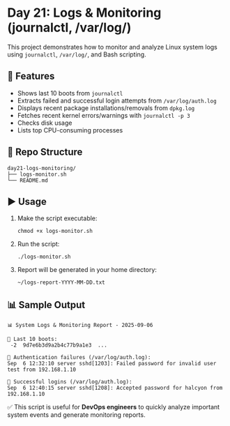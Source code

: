 # Day 21: Logs & Monitoring (journalctl, /var/log/)

This project demonstrates how to monitor and analyze Linux system logs using `journalctl`, `/var/log/`, and Bash scripting.

## 🚀 Features
- Shows last 10 boots from `journalctl`
- Extracts failed and successful login attempts from `/var/log/auth.log`
- Displays recent package installations/removals from `dpkg.log`
- Fetches recent kernel errors/warnings with `journalctl -p 3`
- Checks disk usage
- Lists top CPU-consuming processes

## 📂 Repo Structure
```
day21-logs-monitoring/
├── logs-monitor.sh
└── README.md
```
## ▶️ Usage
1. Make the script executable:
   ```
   chmod +x logs-monitor.sh
2. Run the script:
    ```
    ./logs-monitor.sh
    ```
3. Report will be generated in your home directory:
    ```
    ~/logs-report-YYYY-MM-DD.txt
    ```
## 📊 Sample Output
```
📊 System Logs & Monitoring Report - 2025-09-06

🔹 Last 10 boots:
 -2  9d7e6b3d9a2b4c77b9a1e3  ...

🔹 Authentication failures (/var/log/auth.log):
Sep  6 12:32:10 server sshd[1203]: Failed password for invalid user test from 192.168.1.10

🔹 Successful logins (/var/log/auth.log):
Sep  6 12:40:15 server sshd[1208]: Accepted password for halcyon from 192.168.1.10
```
✅ This script is useful for **DevOps engineers** to quickly analyze important system events and generate monitoring reports.